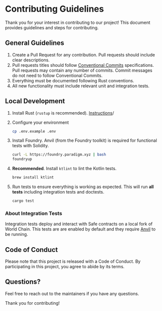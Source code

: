 # Contributing Guidelines

Thank you for your interest in contributing to our project! This document provides guidelines and steps for contributing.

## General Guidelines

1. Create a Pull Request for any contribution. Pull requests should include clear descriptions.
2. Pull requests titles should follow [Conventional Commits](https://www.conventionalcommits.org/en/v1.0.0/#summary) specifications. Pull requests may contain any number of commits. Commit messages do not need to follow Conventional Commits.
3. Everything must be documented following Rust conventions.
4. All new functionality must include relevant unit and integration tests.

## Local Development

1. Install Rust (`rustup` is recommended). [Instructions](https://www.rust-lang.org/tools/install)/
2. Configure your environment
   ```bash
   cp .env.example .env
   ```
3. Install Foundry. Anvil (from the Foundry toolkit) is required for functional tests with Solidity.
   ```bash
   curl -L https://foundry.paradigm.xyz | bash
   foundryup
   ```
4. **Recommended**. Install `ktlint` to lint the Kotlin tests.

   ```bash
   brew install ktlint
   ```

5. Run tests to ensure everything is working as expected. This will run **all tests** including integration tests and doctests.
   ```bash
   cargo test
   ```

### About Integration Tests

Integration tests deploy and interact with Safe contracts on a local fork of World Chain. This tests are are enabled by default and they require [Anvil](https://book.getfoundry.sh/anvil/overview#anvil) to be running.

## Code of Conduct

Please note that this project is released with a Code of Conduct. By participating in this project, you agree to abide by its terms.

## Questions?

Feel free to reach out to the maintainers if you have any questions.

Thank you for contributing!
